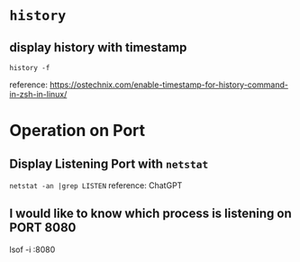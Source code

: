 # `history`
## display history with timestamp
`history -f`

reference: https://ostechnix.com/enable-timestamp-for-history-command-in-zsh-in-linux/

# Operation on Port
## Display Listening Port with `netstat`
`netstat -an |grep LISTEN`
reference: ChatGPT
## I would like to know which process is listening on PORT 8080
lsof -i :8080
